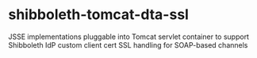 shibboleth-tomcat-dta-ssl
=========================

JSSE implementations pluggable into Tomcat servlet container to support Shibboleth IdP custom client cert SSL handling for SOAP-based channels
